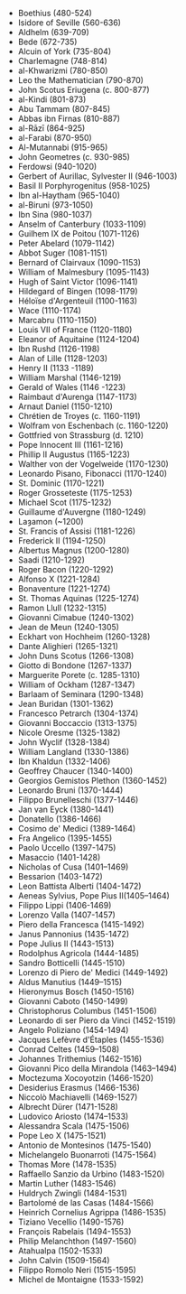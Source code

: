 - Boethius (480-524)
- Isidore of Seville (560-636)
- Aldhelm (639-709)
- Bede (672-735)
- Alcuin of York (735-804)
- Charlemagne (748-814)
- al-Khwarizmi (780-850)
- Leo the Mathematician (790-870)
- John Scotus Eriugena (c. 800-877)
- al-Kindi (801-873)
- Abu Tammam (807-845)
- Abbas ibn Firnas (810-887)
- al-Rāzī (864-925)
- al-Farabi (870-950)
- Al-Mutannabi (915-965)
- John Geometres (c. 930-985)
- Ferdowsi (940-1020)
- Gerbert of Aurillac, Sylvester II (946-1003)
- Basil II Porphyrogenitus (958-1025)
- Ibn al-Haytham (965-1040)
- al-Biruni (973-1050)
- Ibn Sina (980-1037)
- Anselm of Canterbury (1033-1109)
- Guilhem IX de Poitou (1071-1126)
- Peter Abelard (1079-1142)
- Abbot Suger (1081-1151)
- Bernard of Clairvaux (1090-1153)
- William of Malmesbury (1095-1143)
- Hugh of Saint Victor (1096-1141)
- Hildegard of Bingen (1098-1179)
- Héloïse d'Argenteuil (1100-1163)
- Wace (1110-1174)
- Marcabru (1110-1150)
- Louis VII of France (1120-1180)
- Eleanor of Aquitaine (1124-1204)
- Ibn Rushd (1126-1198)
- Alan of Lille (1128-1203)
- Henry II (1133 -1189)
- William Marshal (1146-1219)
- Gerald of Wales (1146 -1223)
- Raimbaut d'Aurenga (1147-1173)
- Arnaut Daniel (1150-1210)
- Chrétien de Troyes (c. 1160-1191)
- Wolfram von Eschenbach (c. 1160-1220)
- Gottfried von Strassburg (d. 1210)
- Pope Innocent III (1161-1216)
- Phillip II Augustus (1165-1223)
- Walther von der Vogelweide (1170-1230)
- Leonardo Pisano, Fibonacci (1170-1240)
- St. Dominic (1170-1221)
- Roger Grosseteste (1175-1253)
- Michael Scot (1175-1232)
- Guillaume d'Auvergne (1180-1249)
- Laȝamon (~1200)
- St. Francis of Assisi (1181-1226)
- Frederick II (1194-1250)
- Albertus Magnus (1200-1280)
- Saadi (1210-1292)
- Roger Bacon (1220-1292)
- Alfonso X (1221-1284)
- Bonaventure (1221-1274)
- St. Thomas Aquinas (1225-1274)
- Ramon Llull (1232-1315)
- Giovanni Cimabue (1240-1302)
- Jean de Meun (1240-1305)
- Eckhart von Hochheim (1260-1328)
- Dante Alighieri (1265-1321)
- John Duns Scotus (1266-1308)
- Giotto di Bondone (1267-1337)
- Marguerite Porete (c. 1285-1310)
- William of Ockham (1287-1347)
- Barlaam of Seminara (1290-1348) 
- Jean Buridan (1301-1362) 
- Francesco Petrarch (1304-1374) 
- Giovanni Boccaccio (1313-1375) 
- Nicole Oresme (1325-1382) 
- John Wyclif (1328-1384) 
- William Langland (1330-1386) 
- Ibn Khaldun (1332-1406) 
- Geoffrey Chaucer (1340-1400) 
- Georgios Gemistos Plethon (1360-1452) 
- Leonardo Bruni (1370-1444) 
- Filippo Brunelleschi (1377-1446) 
- Jan van Eyck (1380-1441) 
- Donatello (1386-1466) 
- Cosimo de' Medici (1389-1464) 
- Fra Angelico (1395-1455) 
- Paolo Uccello (1397-1475) 
- Masaccio (1401-1428) 
- Nicholas of Cusa (1401–1469) 
- Bessarion (1403-1472) 
- Leon Battista Alberti (1404-1472) 
- Aeneas Sylvius, Pope Pius II(1405–1464) 
- Filippo Lippi (1406-1469) 
- Lorenzo Valla (1407-1457) 
- Piero della Francesca (1415-1492) 
- Janus Pannonius (1435-1472) 
- Pope Julius II (1443-1513) 
- Rodolphus Agricola (1444-1485) 
- Sandro Botticelli (1445-1510) 
- Lorenzo di Piero de' Medici (1449-1492) 
- Aldus Manutius (1449–1515) 
- Hieronymus Bosch (1450-1516) 
- Giovanni Caboto (1450-1499) 
- Christophorus Columbus (1451-1506) 
- Leonardo di ser Piero da Vinci (1452-1519) 
- Angelo Poliziano (1454-1494) 
- Jacques Lefèvre d'Étaples (1455-1536) 
- Conrad Celtes (1459–1508) 
- Johannes Trithemius (1462-1516) 
- Giovanni Pico della Mirandola (1463–1494) 
- Moctezuma Xocoyotzin (1466-1520) 
- Desiderius Erasmus (1466-1536) 
- Niccolò Machiavelli (1469-1527) 
- Albrecht Dürer (1471-1528) 
- Ludovico Ariosto (1474–1533) 
- Alessandra Scala (1475-1506) 
- Pope Leo X (1475-1521) 
- Antonio de Montesinos (1475-1540) 
- Michelangelo Buonarroti (1475-1564) 
- Thomas More (1478-1535) 
- Raffaello Sanzio da Urbino (1483-1520) 
- Martin Luther (1483-1546) 
- Huldrych Zwingli (1484-1531) 
- Bartolomé de las Casas (1484-1566) 
- Heinrich Cornelius Agrippa (1486-1535) 
- Tiziano Vecellio (1490-1576) 
- François Rabelais (1494-1553) 
- Philip Melanchthon (1497-1560) 
- Atahualpa (1502-1533) 
- John Calvin (1509-1564) 
- Filippo Romolo Neri (1515-1595) 
- Michel de Montaigne (1533-1592)